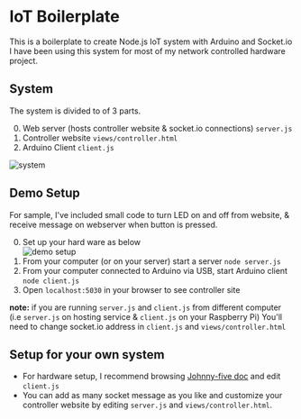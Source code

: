 # IoT Boilerplate
This is a boilerplate to create Node.js IoT system with Arduino and Socket.io
I have been using this system for most of my network controlled hardware project.

## System
The system is divided to of 3 parts.

0. Web server (hosts controller website & socket.io connections) `server.js`
0. Controller website `views/controller.html`
0. Arduino Client `client.js`

![system](https://cloud.githubusercontent.com/assets/4581495/10714262/21408514-7abc-11e5-8edd-b750a590b76b.jpg)


## Demo Setup
For sample, I've included small code to turn LED on and off from website, & receive message on webserver when button is pressed.

0. Set up your hard ware as below  
![demo setup](https://github.com/kimio-kosaka/IoT-Boilerplate/blob/master/breadboard/led-sw.png)
0. From your computer (or on your server) start a server `node server.js`
0. From your computer connected to Arduino via USB, start Arduino client  `node client.js`
0. Open `localhost:5030` in your browser to see controller site

**note:** if you are running `server.js` and `client.js` from different computer (i.e `server.js` on hosting service & `client.js` on your Raspberry Pi) You'll need to change socket.io address in `client.js` and `views/controller.html`

## Setup for your own system
- For hardware setup, I recommend browsing [Johnny-five doc](http://johnny-five.io/) and edit `client.js`
- You can add as many socket message as you like and customize your controller website by editing  `server.js` and `views/controller.html`.
